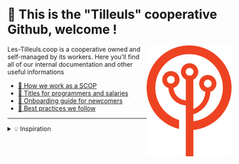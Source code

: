 # 👋️ This is the "Tilleuls" cooperative Github, welcome !

<img align="right" src="public/img/tree.svg" height="250" alt="les-tilleuls.coop logo tree">

Les-Tilleuls.coop is a cooperative owned and self-managed by its workers.
Here you'll find all of our internal documentation and other useful informations

- [🤝️ How we work as a SCOP](scop/en/README.md)
- [🧙️ Titles for programmers and salaries](titles/en/README.md)
- [🚞️ Onboarding guide for newcomers](onboarding/en/README.md)
- [💫️ Best practices we follow](best-practices/en/README.md)
<!-- - [📰️ Press kit](press-kit/README.md)
- [🎨️ Our styleguide](styleguide/README.md) -->

---

<details>
    <summary>💡️ Inspiration</summary>
    This documentation is inspired by the ones already written by:
    <ul>
    <li><a href="https://github.com/basecamp/handbook">Basecamp</a></li>
    <li><a href="https://github.com/24eme">24eme</a></li>
    <li><a href="https://www.loomio.coop/">Loomio</a></li>
    <li><a href="https://about.gitlab.com/handbook/">GitLab</a></li>
    </ul>
</details>
